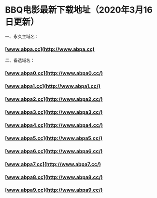  # BBQ电影最新下载地址（2020年3月16日更新）
一、永久主域名：

### [www.abpa.cc](http://www.abpa.cc)

二、备选域名：

### [www.abpa0.cc](http://www.abpa0.cc/)

### [www.abpa1.cc](http://www.abpa1.cc/)

### [www.abpa2.cc](http://www.abpa2.cc/)

### [www.abpa3.cc](http://www.abpa3.cc/)

### [www.abpa4.cc](http://www.abpa4.cc/)

### [www.abpa5.cc](http://www.abpa5.cc/)

### [www.abpa6.cc](http://www.abpa6.cc/)

### [www.abpa7.cc](http://www.abpa7.cc/)

### [www.abpa8.cc](http://www.abpa8.cc/)

### [www.abpa9.cc](http://www.abpa9.cc/)
